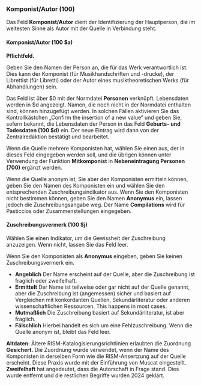 ### Komponist/Autor (100)

Das Feld **Komponist/Autor** dient der Identifizierung der Hauptperson, die im weitesten Sinne als Autor mit der Quelle in Verbindung steht.

#### Komponist/Autor (100 $a)

**Pflichtfeld.**

Geben Sie den Namen der Person an, die für das Werk verantwortlich ist. Dies kann der Komponist (für Musikhandschriften und -drucke), der Librettist (für Libretti) oder der Autor eines musiktheoretischen Werks (für Abhandlungen) sein.

Das Feld ist über $0 mit der Normdatei **Personen** verknüpft. Lebensdaten werden in $d angezeigt. Namen, die noch nicht in der Normdatei enthalten sind, können hinzugefügt werden. In solchen Fällen aktivieren Sie das Kontrollkästchen „Confirm the insertion of a new value“ und geben Sie, sofern bekannt, die Lebensdaten der Person in das Feld **Geburts- und Todesdaten (100 $d)** ein. Der neue Eintrag wird dann von der Zentralredaktion bestätigt und bearbeitet.

Wenn die Quelle mehrere Komponisten hat, wählen Sie einen aus, der in dieses Feld eingegeben werden soll, und die übrigen können unter Verwendung der Funktion **Mitkomponist** in **Nebeneintragung Personen (700)** ergänzt werden.

Wenn die Quelle anonym ist, Sie aber den Komponisten ermitteln können, geben Sie den Namen des Komponisten ein und wählen Sie den entsprechenden Zuschreibungsindikator aus. Wenn Sie den Komponisten nicht bestimmen können, geben Sie den Namen **Anonymus** ein, lassen jedoch die Zuschreibungsangabe weg. Der Name **Compilations** wird für Pasticcios oder Zusammenstellungen eingegeben.

#### Zuschreibungsvermerk (100 $j)

Wählen Sie einen Indikator, um die Gewissheit der Zuschreibung anzuzeigen. Wenn nicht, lassen Sie das Feld leer.

Wenn Sie den Komponisten als **Anonymus** eingeben, geben Sie keinen Zuschreibungsvermerk ein.

- **Angeblich** Der Name erscheint auf der Quelle, aber die Zuschreibung ist fraglich oder zweifelhaft.
- **Ermittelt** Der Name ist teilweise oder gar nicht auf der Quelle genannt, aber die Zuschreibung ist (angemessen) sicher und basiert auf Vergleichen mit konkordanten Quellen, Sekundärliteratur oder anderen wissenschaftlichen Ressourcen. This happens in most cases.
- **Mutmaßlich** Die Zuschreibung basiert auf Sekundärliteratur, ist aber fraglich.
- **Fälschlich** Hierbei handelt es sich um eine Fehlzuschreibung. Wenn die Quelle anonym ist, bleibt das Feld leer.

**Altdaten**: Ältere RISM-Katalogisierungsrichtlinien erlaubten die Zuordnung **Gesichert.** Die Zuordnung wurde verwendet, wenn der Name des Komponisten in derselben Form wie die RISM-Ansertzung auf der Quelle erscheint. Diese Praxis wurde mit der Einführung von Muscat eingestellt. **Zweifelhaft** hat angedeutet, dass die Autorschaft in Frage stand. Dies wurde entfernt und die restlichen Begriffe wurden 2024 geklärt.
